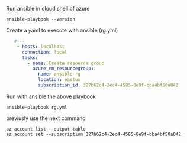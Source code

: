 Run ansible in cloud shell of azure

```
ansible-playbook --version
```

Create a yaml to execute with ansible (rg.yml)

```yaml
   #---
    - hosts: localhost
      connection: local
      tasks:
        - name: Create resource group
          azure_rm_resourcegroup:
            name: ansible-rg
            location: eastus
           	subscription_id: 327b62c4-2ec4-4585-8e9f-bba4bf50a042
```

Run with ansible the above playbook

```
ansible-playbook rg.yml
```

previusly use the next command

```
az account list --output table
az account set --subscription 327b62c4-2ec4-4585-8e9f-bba4bf50a042
```

